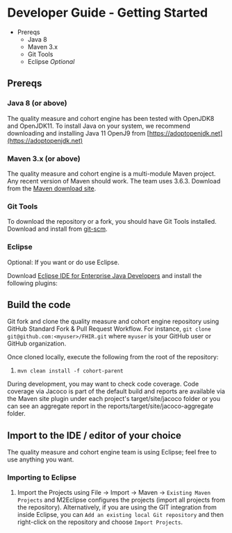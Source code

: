 # Developer Guide - Getting Started

* Prereqs
    * Java 8
    * Maven 3.x
    * Git Tools
    * Eclipse _Optional_

## Prereqs

### Java 8 (or above) 

The quality measure and cohort engine has been tested with OpenJDK8 and OpenJDK11. To install Java on your system, we recommend downloading and installing Java 11 OpenJ9 from [https://adoptopenjdk.net](https://adoptopenjdk.net)

### Maven 3.x (or above)

The quality measure and cohort engine is a multi-module Maven project. Any recent version of Maven should work. The team uses 3.6.3. Download from the [Maven download site](https://maven.apache.org/download.cgi).

### Git Tools

To download the repository or a fork, you should have Git Tools installed. Download and install from [git-scm](https://git-scm.com/downloads).

### Eclipse

Optional: If you want or do use Eclipse.

Download [Eclipse IDE for Enterprise Java Developers](https://www.eclipse.org/downloads/packages/release/2020-06/r/eclipse-ide-enterprise-java-developers) and install the following plugins:

## Build the code

Git fork and clone the quality measure and cohort engine repository using GitHub Standard Fork & Pull Request Workflow. For instance, ``git clone git@github.com:<myuser>/FHIR.git`` where ``myuser`` is your GitHub user or GitHub organization.

Once cloned locally, execute the following from the root of the repository:

1. ``mvn clean install -f cohort-parent``

During development, you may want to check code coverage. Code coverage via Jacoco is part of the default build and reports are available via the Maven site plugin under each project's target/site/jacoco folder or you can see an aggregate report in the reports/target/site/jacoco-aggregate folder.

## Import to the IDE / editor of your choice

The quality measure and cohort engine team is using Eclipse; feel free to use anything you want.

### Importing to Eclipse

1. Import the Projects using File -> Import -> Maven -> ``Existing Maven Projects`` and M2Eclipse configures the projects (import all projects from the repository). Alternatively, if you are using the GIT integration from inside Eclipse, you can ``Add an existing local Git repository`` and then right-click on the repository and choose ``Import Projects``.





